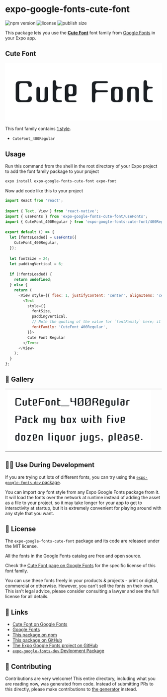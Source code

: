 # expo-google-fonts-cute-font

![npm version](https://flat.badgen.net/npm/v/expo-google-fonts-cute-font)
![license](https://flat.badgen.net/github/license/expo/google-fonts)
![publish size](https://flat.badgen.net/packagephobia/install/expo-google-fonts-cute-font)

This package lets you use the [**Cute Font**](https://fonts.google.com/specimen/Cute+Font) font family from [Google Fonts](https://fonts.google.com/) in your Expo app.

## Cute Font

![Cute Font](./font-family.png)

This font family contains [1 style](#-gallery).

- `CuteFont_400Regular`

## Usage

Run this command from the shell in the root directory of your Expo project to add the font family package to your project
```sh
expo install expo-google-fonts-cute-font expo-font
```

Now add code like this to your project
```js
import React from 'react';

import { Text, View } from 'react-native';
import { useFonts } from 'expo-google-fonts-cute-font/useFonts';
import { CuteFont_400Regular } from 'expo-google-fonts-cute-font/400Regular';

export default () => {
  let [fontsLoaded] = useFonts({
    CuteFont_400Regular,
  });

  let fontSize = 24;
  let paddingVertical = 6;

  if (!fontsLoaded) {
    return undefined;
  } else {
    return (
      <View style={{ flex: 1, justifyContent: 'center', alignItems: 'center' }}>
        <Text
          style={{
            fontSize,
            paddingVertical,
            // Note the quoting of the value for `fontFamily` here; it expects a string!
            fontFamily: 'CuteFont_400Regular',
          }}>
          Cute Font Regular
        </Text>
      </View>
    );
  }
};

```

## 🔡 Gallery


||||
|-|-|-|
|![CuteFont_400Regular](.//400Regular/CuteFont_400Regular.ttf.png)||||


## 👩‍💻 Use During Development

If you are trying out lots of different fonts, you can try using the [`expo-google-fonts-dev` package](https://github.com/freeboub/google-fonts/tree/master/font-packages/dev#readme).

You can import *any* font style from any Expo Google Fonts package from it. It will load the fonts
over the network at runtime instead of adding the asset as a file to your project, so it may take longer
for your app to get to interactivity at startup, but it is extremely convenient
for playing around with any style that you want.

## 📖 License

The `expo-google-fonts-cute-font` package and its code are released under the MIT license.

All the fonts in the Google Fonts catalog are free and open source.

Check the [Cute Font page on Google Fonts](https://fonts.google.com/specimen/Cute+Font) for the specific license of this font family.

You can use these fonts freely in your products & projects - print or digital, commercial or otherwise. However, you can't sell the fonts on their own. This isn't legal advice, please consider consulting a lawyer and see the full license for all details.

## 🔗 Links

- [Cute Font on Google Fonts](https://fonts.google.com/specimen/Cute+Font)
- [Google Fonts](https://fonts.google.com/)
- [This package on npm](https://www.npmjs.com/package/expo-google-fonts-cute-font)
- [This package on GitHub](https://github.com/freeboub/google-fonts/tree/master/font-packages/cute-font)
- [The Expo Google Fonts project on GitHub](https://github.com/freeboub/google-fonts)
- [`expo-google-fonts-dev` Devlopment Package](https://github.com/freeboub/google-fonts/tree/master/font-packages/dev)

## 🤝 Contributing

Contributions are very welcome! This entire directory, including what you are reading now, was generated from code. Instead of submitting PRs to this directly, please make contributions to [the generator](https://github.com/freeboub/google-fonts/tree/master/packages/generator) instead.
